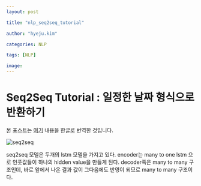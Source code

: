 ```yaml
---
layout: post

title: "nlp_seq2seq_tutorial"

author: "hyeju.kim"

categories: NLP

tags: [NLP]

image: 
---
```




# Seq2Seq Tutorial : 일정한 날짜 형식으로 반환하기 

본 포스트는 [여기](https://github.com/sachinruk/deepschool.io/blob/master/DL-Keras_Tensorflow/Lesson%2019%20-%20Seq2Seq%20-%20Date%20translator.ipynb) 내용을 한글로 번역한 것입니다.

![seq2seq](https://user-images.githubusercontent.com/32008883/42751807-f18baf98-8926-11e8-97c5-5f1ea327e572.png)

seq2seq 모델은 두개의 lstm 모델을 가지고 있다. encoder는 many to one lstm 으로 인풋값들이 하나의 hidden value을 만들게 된다. decoder쪽은 many to many 구조인데, 바로 앞에서 나온 결과 값이 그다음에도 반영이 되므로 many to many 구조이다. 